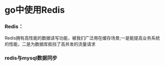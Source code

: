 # go中使用Redis

### Redis：
Redis拥有高性能的数据读写功能，被我们广泛用在缓存场景;一是能提高业务系统的性能，二是为数据库抵挡了高并发的流量请求

### redis与mysql数据同步

